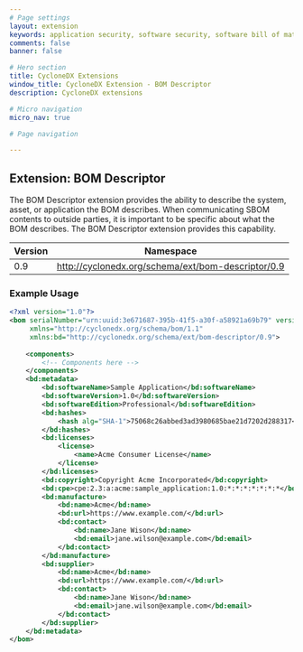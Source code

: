 ```yaml
---
# Page settings
layout: extension
keywords: application security, software security, software bill of material, SBOM, BOM, open source, supply chain, specification, spdx, license, package url, purl, cpe
comments: false
banner: false

# Hero section
title: CycloneDX Extensions
window_title: CycloneDX Extension - BOM Descriptor
description: CycloneDX extensions

# Micro navigation
micro_nav: true

# Page navigation

---
```


## Extension: BOM Descriptor

The BOM Descriptor extension provides the ability to describe the system, asset, or application the BOM
describes. When communicating SBOM contents to outside parties, it is important to be specific about what
the BOM describes. The BOM Descriptor extension provides this capability.

| Version | Namespace |
| ------- | --------- |
| 0.9 | http://cyclonedx.org/schema/ext/bom-descriptor/0.9 |

### Example Usage

```xml
<?xml version="1.0"?>
<bom serialNumber="urn:uuid:3e671687-395b-41f5-a30f-a58921a69b79" version="1"
     xmlns="http://cyclonedx.org/schema/bom/1.1"
     xmlns:bd="http://cyclonedx.org/schema/ext/bom-descriptor/0.9">
  
    <components>
        <!-- Components here -->
    </components>
    <bd:metadata>
        <bd:softwareName>Sample Application</bd:softwareName>
        <bd:softwareVersion>1.0</bd:softwareVersion>
        <bd:softwareEdition>Professional</bd:softwareEdition>
        <bd:hashes>
            <hash alg="SHA-1">75068c26abbed3ad3980685bae21d7202d288317</hash>
        </bd:hashes>
        <bd:licenses>
            <license>
                <name>Acme Consumer License</name>
            </license>
        </bd:licenses>
        <bd:copyright>Copyright Acme Incorporated</bd:copyright>
        <bd:cpe>cpe:2.3:a:acme:sample_application:1.0:*:*:*:*:*:*:*</bd:cpe>
        <bd:manufacture>
            <bd:name>Acme</bd:name>
            <bd:url>https://www.example.com/</bd:url>
            <bd:contact>
                <bd:name>Jane Wison</bd:name>
                <bd:email>jane.wilson@example.com</bd:email>
            </bd:contact>
        </bd:manufacture>
        <bd:supplier>
            <bd:name>Acme</bd:name>
            <bd:url>https://www.example.com/</bd:url>
            <bd:contact>
                <bd:name>Jane Wison</bd:name>
                <bd:email>jane.wilson@example.com</bd:email>
            </bd:contact>
        </bd:supplier>
    </bd:metadata>
</bom>
```
